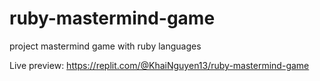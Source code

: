 # ruby-mastermind-game
project mastermind game with ruby languages

Live preview: https://replit.com/@KhaiNguyen13/ruby-mastermind-game
